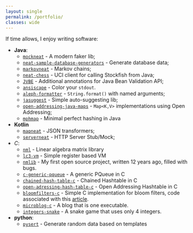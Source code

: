 ```yaml
---
layout: single
permalink: /portfolio/
classes: wide
---
```


If time allows, I enjoy writing software:

* **Java**: 
    * [`mockneat`](https://www.mockneat.com) - A modern faker lib;
    * [`neat-sample-database-generators`](https://github.com/nomemory/neat-sample-databases-generators) - Generate database data;
    * [`markovneat`](https://github.com/nomemory/markovneat) - Markov chains;
    * [`neat-chess`](https://github.com/nomemory/neat-chess) - UCI client for calling Stockfish from Java;
    * [`JVBE`](https://github.com/nomemory/java-bean-validation-extension) - Additional annotations for Java Bean Validation API;
    * [`ansiscape`](https://github.com/nomemory/ansiscape) - Color your `stdout`.
    * [`aleph-formatter`](https://github.com/nomemory/aleph-formatter) - `String.format()` with named arguments; 
    * [`jasuggest`](https://github.com/nomemory/jasuggest) - Simple auto-suggesting lib;
    * [`open-addressing-java-maps`](https://github.com/nomemory/open-addressing-java-maps) - `Map<K,V>` implementations using Open Addressing;
    * [`mphmap`](https://github.com/nomemory/mphmap) - Minimal perfect hashing in Java
* **Kotlin**
    * [`mapneat`](  https://github.com/nomemory/mapneat) - JSON transformers;
    * [`serverneat`](https://github.com/nomemory/serverneat) - HTTP Server Stub/Mock;
* *C*: 
    * [`nml`](https://github.com/nomemory/neat-matrix-library) - Linear algebra matrix library
    * [`lc3-vm`](https://github.com/nomemory/lc3-vm) - Simple register based VM 
    * [`nmlib`](https://github.com/nomemory/nmlib) - My first open source project, written 12 years ago, filled with bugs.
    * [`c-generic-pqueue`](https://github.com/nomemory/c-generic-pqueue) - A generic PQueue in C
    * [`chained-hash-table-c`](https://github.com/nomemory/chained-hash-table-c) - Chained Hashtable in C
    * [`open-adressing-hash-table-c`](https://github.com/nomemory/open-adressing-hash-table-c) - Open Addressing Hashtable in C
    * [`bloomfilters-c`](https://github.com/nomemory/bloomfilters-c) - Simple C implementation for bloom filters, code associated with this [article]({{site.url}}/2022/03/01/on-implementing-bloom-filters-in-c).
    * [`microblog-c`](https://github.com/nomemory/microblog-c) - A blog that is one executable.
    * [`integers-snake`](https://github.com/nomemory/integers-snake) - A snake game that uses only 4 integers.
* **python**: 
    * [`pysert`](https://github.com/nomemory/pysert) - Generate random data based on templates